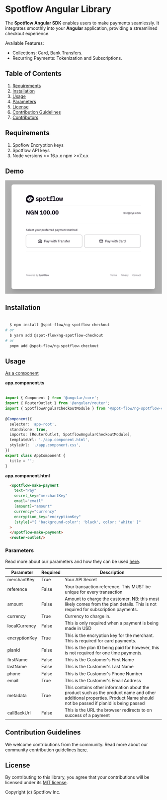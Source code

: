 # Spotflow Angular Library

The **Spotflow Angular SDK** enables users to make payments seamlessly. It integrates smoothly into your **Angular** application, providing a streamlined checkout experience.

Available Features:

- Collections: Card, Bank Transfers.
- Recurring Payments: Tokenization and Subscriptions.

## Table of Contents

1. [Requirements](#requirements)
2. [Installation](#installation)
3. [Usage](#usage)
4. [Parameters](#parameters)
5. [License](#license)
6. [Contribution Guidelines](#contribution-guidelines)
7. [Contributors](#contributors)

## Requirements

1. Spoflow Encryption keys
2. Spotflow API keys
3. Node versions >= 16.x.x npm >=7.x.x

## Demo

![Alt text](./demo-image.png "a title")

## Installation

```bash

  $ npm install @spot-flow/ng-spotflow-checkout
# or 
  $ yarn add @spot-flow/ng-spotflow-checkout
# or 
  pnpm add @spot-flow/ng-spotflow-checkout

```

## Usage

[As a component](#using-spotflow-as-components)

**app.component.ts**
```typescript

import { Component } from '@angular/core';
import { RouterOutlet } from '@angular/router';
import { SpotflowAngularCheckoutModule } from '@spot-flow/ng-spotflow-checkout';

@Component({
  selector: 'app-root',
  standalone: true,
  imports: [RouterOutlet, SpotflowAngularCheckoutModule],
  templateUrl: './app.component.html',
  styleUrl: './app.component.css',
})
export class AppComponent {
  title = '';
}
```


**app.component.html**

```html
  <spotflow-make-payment
    text="Pay"
    secret_key="merchantKey"
    email="email"
    [amount]="amount" 
    currency="currency"
    encryption_key="encryptionKey"
    [style]="{ 'background-color': 'black', color: 'white' }"
  >
  </spotflow-make-payment>
  <router-outlet/>
```

### Parameters

Read more about our parameters and how they can be used [here](https://docs.spotflow.one/Developer%20Tools/inline-js).

| Parameter           | Required |Description     |
| ------------------- | ----------------- | ---------------------------------------------------------------------------------------------------------------------------------------------------------------------------------------------------------------------------------------------- |
| merchantKey         | True              | Your API Secret |
| reference           | False             | Your transaction reference. This MUST be unique for every transaction  |
| amount              | False              | Amount to charge the customer. NB: this most likely comes from the plan details. This is not required for subscription payments.   |
| currency            | True             | Currency to charge in.           |
| localCurrency       | False            | This is only required when a payment is being made in USD  |
| encryptionKey       | True               | This is the encryption key for the merchant. This is required for card payments. |
| planId   | False | This is the plan ID being paid for however, this is not required for one time payments.   |
| firstName | False | This is the Customer's First Name |
| lastName | False | This is the Customer's Last Name |
| phone | False | This is the Customer's Phone Number |
| email | True | This is the Customer's Email Address |
| metadata | True | This contains other information about the product such as the product name and other additional properties. Product Name should not be passed if planId is being passed |
| callBackUrl | False | This is the URL the browser redirects to on success of a payment |



## Contribution Guidelines

We welcome contributions from the community. Read more about our community contribution guidelines [here](/CONTRIBUTION.md).

## License

By contributing to this library, you agree that your contributions will be licensed under its [MIT license](/LICENSE).

Copyright (c) Spotflow Inc.